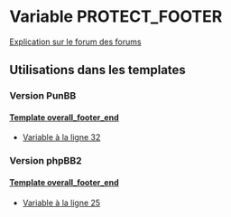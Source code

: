 # Variable PROTECT_FOOTER
[Explication sur le forum des forums](http://forum.forumactif.com/t294113-listing-des-variables#PROTECT_FOOTER)

## Utilisations dans les templates

### Version PunBB

#### [Template overall_footer_end](punbb/overall_footer_end.md)
* [Variable à la ligne 32](../punbb/overall_footer_end.tpl#L32)

### Version phpBB2

#### [Template overall_footer_end](subsilver/overall_footer_end.md)
* [Variable à la ligne 25](../subsilver/overall_footer_end.tpl#L25)